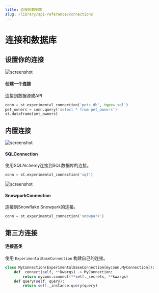 ```yaml
---
title: 连接和数据库
slug: /library/api-reference/connections
---
```


# 连接和数据库

## 设置你的连接

<TileContainer>
<RefCard href="/library/api-reference/connections/st.experimental_connection" size="half">

<Image pure alt="screenshot" src="/images/api/connection.jpg" />

#### 创建一个连接

连接到数据源或API

```python
conn = st.experimental_connection('pets_db', type='sql')
pet_owners = conn.query('select * from pet_owners')
st.dataframe(pet_owners)
```

</RefCard>
</TileContainer>

## 内置连接

<TileContainer>

<RefCard href="/library/api-reference/connections/st.connections.sqlconnection" size="half">

<Image pure alt="screenshot" src="/images/api/connections.SQLConnection.jpg" />

#### SQLConnection

使用SQLAlchemy连接到SQL数据库的连接。

```python
conn = st.experimental_connection('sql')
```

</RefCard>

<RefCard href="/library/api-reference/connections/st.connections.snowparkconnection" size="half">

<Image pure alt="screenshot" src="/images/api/connections.SnowparkConnection.jpg" />

#### SnowparkConnection

连接到Snowflake Snowpark的连接。

```python
conn = st.experimental_connection('snowpark')
```

</RefCard>
</TileContainer>

## 第三方连接

<TileContainer>
<RefCard href="/library/api-reference/connections/st.connections.experimentalbaseconnection" size="half">

#### 连接基类

使用 `ExperimentalBaseConnection` 构建自己的连接。

```python
class MyConnection(ExperimentalBaseConnection[myconn.MyConnection]):
    def _connect(self, **kwargs) -> MyConnection:
        return myconn.connect(**self._secrets, **kwargs)
    def query(self, query):
        return self._instance.query(query)
```

</RefCard>

</TileContainer>
